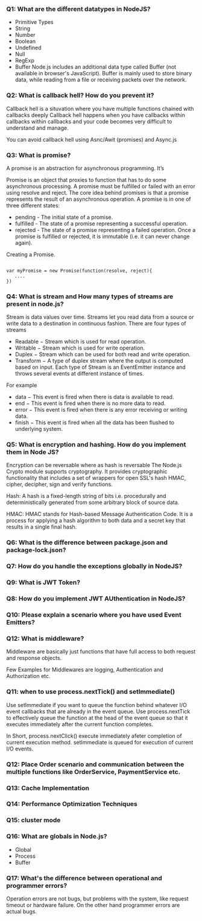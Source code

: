 
### Q1: What are the different datatypes in NodeJS?
* Primitive Types
* String
* Number
* Boolean
* Undefined
* Null
* RegExp
* Buffer
Node.js includes an additional data type called Buffer (not available in browser's JavaScript). Buffer is mainly used to store binary data, while reading from a file or receiving packets over the network.

### Q2: What is callback hell? How do you prevent it?
Callback hell is a situvation where you have multiple functions chained with callbacks deeply
Callback hell happens when you have callbacks within callbacks within callbacks and your code becomes very difficult to understand and manage.

You can avoid callback hell using Asnc/Awit (promises) and Async.js

### Q3: What is promise?
A promise is an abstraction for asynchronous programming. It’s 

Promise is an object that proxies to function that has to do some asynchronous processing. A promise must be fulfilled or failed with an error using resolve and reject. 
The core idea behind promises is that a promise represents the result of an asynchronous operation. A promise is in one of three different states:

* pending - The initial state of a promise.
* fulfilled - The state of a promise representing a successful operation.
* rejected - The state of a promise representing a failed operation. Once a promise is fulfilled or rejected, it is immutable (i.e. it can never change again).

Creating a Promise.

<code>
var myPromise = new Promise(function(resolve, reject){
   ....
})</code>

### Q4: What is stream and How many types of streams are present in node.js?
Stream is data values over time. Streams let you read data from a source or write data to a destination in continuous fashion. There are four types of streams

* Readable − Stream which is used for read operation.
* Writable − Stream which is used for write operation.
* Duplex − Stream which can be used for both read and write operation.
* Transform − A type of duplex stream where the output is computed based on input.
Each type of Stream is an EventEmitter instance and throws several events at different instance of times.

For example

* data − This event is fired when there is data is available to read.
* end − This event is fired when there is no more data to read.
* error − This event is fired when there is any error receiving or writing data.
* finish − This event is fired when all the data has been flushed to underlying system.

### Q5: What is encryption and hashing. How do you implement them in Node JS?
Encryption can be reversable where as hash is reversable
The Node.js Crypto module supports cryptography. It provides cryptographic functionality that includes a set of wrappers for open SSL's hash HMAC, cipher, decipher, sign and verify functions.

Hash: A hash is a fixed-length string of bits i.e. procedurally and deterministically generated from some arbitrary block of source data.

HMAC: HMAC stands for Hash-based Message Authentication Code. It is a process for applying a hash algorithm to both data and a secret key that results in a single final hash.

### Q6: What is the difference between package.json and package-lock.json?

### Q7: How do you handle the exceptions globally in NodeJS?

### Q9: What is JWT Token?

### Q8: How do you implement JWT AUthentication in NodeJS?

### Q10: Please explain a scenario where you have used Event Emitters?

### Q12: What is middleware?
Middleware are basically just functions that have full access to both request and response objects. 

Few Examples for Middlewares are logging, Authentication and Authorization etc.

### Q11: when to use process.nextTick() and setImmediate()
Use setImmediate if you want to queue the function behind whatever I/O event callbacks that are already in the event queue. Use process.nextTick to effectively queue the function at the head of the event queue so that it executes immediately after the current function completes.

In Short, process.nextClick() execute immediately afeter completion of current execution method. setImmediate is queued for execution of current I/O events.

### Q12: Place Order scenario and communication between the multiple functions like OrderService, PaymentService etc.

### Q13: Cache Implementation

### Q14: Performance Optimization Techniques

### Q15: cluster mode

### Q16: What are globals in Node.js?
* Global
* Process
* Buffer

### Q17: What's the difference between operational and programmer errors?
Operation errors are not bugs, but problems with the system, like request timeout or hardware failure.
On the other hand programmer errors are actual bugs.
